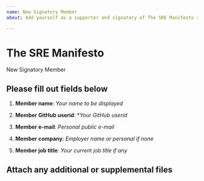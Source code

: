 ```yaml
---
name: New Signatory Member
about: Add yourself as a supporter and signatory of The SRE Manifesto site.

---
```


# The SRE Manifesto

New Signatory Member

## Please fill out fields below

1. **Member name**: *Your name to be displayed*

2. **Member GitHub userid**: **Your GitHub userid*

3. **Member e-mail**: *Personal public e-mail*

4. **Member company**: *Employer name or personal if none*

5. **Member job title**: *Your current job title if any*

## Attach any additional or supplemental files
